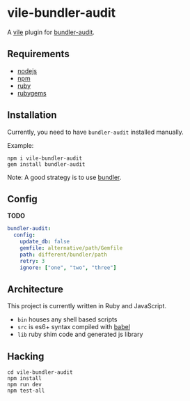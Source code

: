 # vile-bundler-audit

A [vile](http://github.com/brentlintner/vile) plugin for
[bundler-audit]().

## Requirements

- [nodejs](http://nodejs.org)
- [npm](http://npmjs.org)
- [ruby](http://ruby-lang.org)
- [rubygems](http://rubygems.org)

## Installation

Currently, you need to have `bundler-audit` installed manually.

Example:

    npm i vile-bundler-audit
    gem install bundler-audit

Note: A good strategy is to use [bundler](http://bundler.io).

## Config

**TODO**

```yml
bundler-audit:
  config:
    update_db: false
    gemfile: alternative/path/Gemfile
    path: different/bundler/path
    retry: 3
    ignore: ["one", "two", "three"]
```

## Architecture

This project is currently written in Ruby and JavaScript.

- `bin` houses any shell based scripts
- `src` is es6+ syntax compiled with [babel](https://babeljs.io)
- `lib` ruby shim code and generated js library

## Hacking

    cd vile-bundler-audit
    npm install
    npm run dev
    npm test-all
